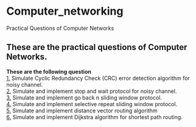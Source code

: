 
# Computer_networking
Practical Questions of Computer Networks

## These are the practical questions of Computer Networks.

**These are the following question**
<br>
[1.](https://github.com/AdityaKoranga/Computer_networking/blob/main/Q.CircularRedudancyCheck.cpp) Simulate Cyclic Redundancy Check (CRC) error detection algorithm for noisy channel.
<br>
[2.](https://github.com/AdityaKoranga/Computer_networking/blob/main/Q.StopAndWaitSimulation.cpp) Simulate and implement stop and wait protocol for noisy channel.
<br>
[3.](https://github.com/AdityaKoranga/Computer_networking/blob/main/Q.GoBackNSimulation.cpp) Simulate and implement go back n sliding window protocol.
<br>
[4.](https://github.com/AdityaKoranga/Computer_networking/blob/main/Q.SelectiveRepeatSimulation.cpp) Simulate and implement selective repeat sliding window protocol.
<br>
[5.](https://github.com/AdityaKoranga/Computer_networking/blob/main/Q.DistanceVectorRouting.cpp) Simulate and implement distance vector routing algorithm
<br>
[6.](https://github.com/AdityaKoranga/Computer_networking/blob/main/Q.Dijkstra.cpp) Simulate and implement Dijkstra algorithm for shortest path routing.
